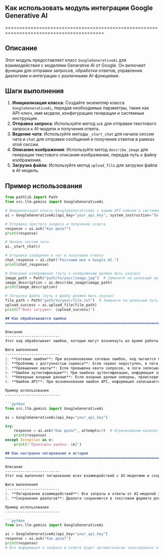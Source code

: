 ## Как использовать модуль интеграции Google Generative AI
=========================================================================================

Описание
-------------------------
Этот модуль предоставляет класс `GoogleGenerativeAi` для взаимодействия с моделями Generative AI от Google. Он включает функции для отправки запросов, обработки ответов, управления диалогами и интеграции с различными AI-функциями.

Шаги выполнения
-------------------------
1. **Инициализация класса**: Создайте экземпляр класса `GoogleGenerativeAi`, передав необходимые параметры, такие как API-ключ, имя модели, конфигурацию генерации и системные инструкции.
2. **Отправка запроса**: Используйте метод `ask` для отправки текстового запроса к AI-модели и получения ответа.
3. **Ведение чата**: Используйте методы `_start_chat` для начала сессии чата и `chat` для отправки сообщений и получения ответов в рамках этой сессии.
4. **Описание изображения**: Используйте метод `describe_image` для генерации текстового описания изображения, передав путь к файлу изображения.
5. **Загрузка файла**: Используйте метод `upload_file` для загрузки файла в AI-модель.

Пример использования
-------------------------

```python
from pathlib import Path
from src.llm.gemini import GoogleGenerativeAi

# Инициализация класса GoogleGenerativeAi с вашим API-ключом и системными инструкциями
ai = GoogleGenerativeAi(api_key="your_api_key", system_instruction="Ты полезный ассистент.")

# Отправка простого запроса и получение ответа
response = ai.ask("Как дела?")
print(response)

# Начало сессии чата
ai._start_chat()

# Отправка сообщения в чат и получение ответа
chat_response = ai.chat("Расскажи мне о Google AI.")
print(chat_response)

# Описание изображения (путь к изображению должен быть указан)
image_path = Path("path/to/your/image.jpg")  # Замените на реальный путь к изображению
image_description = ai.describe_image(image_path)
print(image_description)

# Загрузка файла (путь к файлу должен быть указан)
file_path = Path("path/to/your/file.txt")  # Замените на реальный путь к файлу
upload_success = ai.upload_file(file_path)
print(f"Файл загружен: {upload_success}")
```

```markdown
## Как обрабатываются ошибки
=========================================================================================

Описание
-------------------------
Этот код обрабатывает ошибки, которые могут возникнуть во время работы с Google Generative AI. Он включает в себя обработку сетевых ошибок, проблем с доступностью сервиса, превышением квоты, аутентификацией, неверными входными данными и ошибками API.

Шаги выполнения
-------------------------
1. **Сетевые ошибки**: При возникновении сетевых ошибок, код пытается повторно отправить запрос с экспоненциальной задержкой.
2. **Проблемы с доступностью сервиса**: Если сервис недоступен, в логи записывается ошибка и предпринимается повторная попытка.
3. **Превышение квоты**: Если превышена квота запросов, в логи записывается информация об этом и происходит ожидание перед повторной попыткой.
4. **Ошибки аутентификации**: При ошибках аутентификации, информация записывается в логи и дальнейшие попытки прекращаются.
5. **Неверные входные данные**: Если входные данные неверны, происходит запись в логи и повторная попытка с таймаутом.
6. **Ошибки API**: При возникновении ошибок API, информация записывается в логи и дальнейшие попытки прекращаются.

Пример использования
-------------------------

```python
from src.llm.gemini import GoogleGenerativeAi

ai = GoogleGenerativeAi(api_key="your_api_key")

try:
    response = ai.ask("Как дела?", attempts=3)  # Ограничиваем количество попыток
    print(response)
except Exception as e:
    print(f"Произошла ошибка: {e}")
```

```markdown
## Как настроено логирование и история
=========================================================================================

Описание
-------------------------
Этот код выполняет логирование всех взаимодействий с AI-моделями и сохраняет диалоги в текстовом и JSON форматах для будущего анализа.

Шаги выполнения
-------------------------
1. **Логирование взаимодействий**: Все запросы и ответы от AI-моделей записываются в логи.
2. **Сохранение диалогов**: Диалоги сохраняются в текстовом формате для удобства чтения и в JSON формате для машинной обработки.

Пример использования
-------------------------

```python
from src.llm.gemini import GoogleGenerativeAi

ai = GoogleGenerativeAi(api_key="your_api_key")
response = ai.ask("Как дела?")
print(response)
# Вся информация о запросе и ответе будет автоматически залогирована и сохранена.